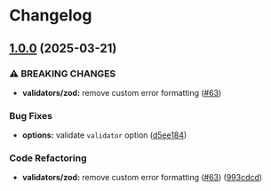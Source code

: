 # Changelog

## [1.0.0](https://github.com/uncenter/eleventy-plugin-validate/compare/v0.1.3...v1.0.0) (2025-03-21)


### ⚠ BREAKING CHANGES

* **validators/zod:** remove custom error formatting ([#63](https://github.com/uncenter/eleventy-plugin-validate/issues/63))

### Bug Fixes

* **options:** validate `validator` option ([d5ee184](https://github.com/uncenter/eleventy-plugin-validate/commit/d5ee184dc395ecd801fd36811d5fa84419b83c6f))


### Code Refactoring

* **validators/zod:** remove custom error formatting ([#63](https://github.com/uncenter/eleventy-plugin-validate/issues/63)) ([993cdcd](https://github.com/uncenter/eleventy-plugin-validate/commit/993cdcd010c0e4bd912d800a17187ba18d1020bf))
